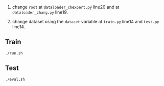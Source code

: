1. change ```root``` at ```dataloader_chexpert.py``` line20 and at ```dataloader_zhang.py``` line19.

2. change dataset using the ```dataset``` variable at ```train.py``` line14 and ```test.py``` line14.

## Train
```./run.sh```

## Test
```./eval.sh```